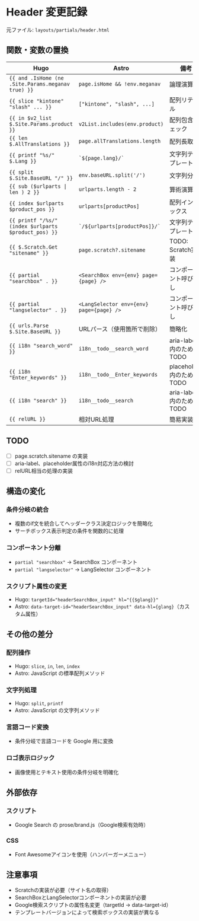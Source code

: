 # Header 変更記録

元ファイル: `layouts/partials/header.html`

## 関数・変数の置換

| Hugo | Astro | 備考 |
| ---- | ----- | ---- |
| `{{ and .IsHome (ne .Site.Params.meganav true) }}` | `page.isHome && !env.meganav` | 論理演算子 |
| `{{ slice "kintone" "slash" ... }}` | `["kintone", "slash", ...]` | 配列リテラル |
| `{{ in $v2_list $.Site.Params.product }}` | `v2List.includes(env.product)` | 配列包含チェック |
| `{{ len $.AllTranslations }}` | `page.allTranslations.length` | 配列長取得 |
| `{{ printf "%s/" $.Lang }}` | `` `${page.lang}/` `` | 文字列テンプレート |
| `{{ split $.Site.BaseURL "/" }}` | `env.baseURL.split('/')` | 文字列分割 |
| `{{ sub ($urlparts \| len ) 2 }}` | `urlparts.length - 2` | 算術演算 |
| `{{ index $urlparts $product_pos }}` | `urlparts[productPos]` | 配列インデックス |
| `{{ printf "/%s/" (index $urlparts $product_pos) }}` | `` `/${urlparts[productPos]}/` `` | 文字列テンプレート |
| `{{ $.Scratch.Get "sitename" }}` | `page.scratch?.sitename` | TODO: Scratch実装 |
| `{{ partial "searchbox" . }}` | `<SearchBox env={env} page={page} />` | コンポーネント呼び出し |
| `{{ partial "langselector" . }}` | `<LangSelector env={env} page={page} />` | コンポーネント呼び出し |
| `{{ urls.Parse $.Site.BaseURL }}` | URLパース（使用箇所で削除） | 簡略化 |
| `{{ i18n "search_word" }}` | `i18n__todo__search_word` | aria-label内のためTODO |
| `{{ i18n "Enter_keywords" }}` | `i18n__todo__Enter_keywords` | placeholder内のためTODO |
| `{{ i18n "search" }}` | `i18n__todo__search` | aria-label内のためTODO |
| `{{ relURL }}` | 相対URL処理 | 簡易実装 |

## TODO

- [ ] page.scratch.sitename の実装
- [ ] aria-label、placeholder属性のi18n対応方法の検討
- [ ] relURL相当の処理の実装

## 構造の変化

### 条件分岐の統合

- 複数のif文を統合してヘッダークラス決定ロジックを簡略化
- サーチボックス表示判定の条件を関数的に処理

### コンポーネント分離

- `partial "searchbox"` → SearchBox コンポーネント
- `partial "langselector"` → LangSelector コンポーネント

### スクリプト属性の変更

- Hugo: `targetId="headerSearchBox_input" hl="{{$glang}}"`
- Astro: `data-target-id="headerSearchBox_input" data-hl={glang}`（カスタム属性）

## その他の差分

### 配列操作

- Hugo: `slice`, `in`, `len`, `index`
- Astro: JavaScript の標準配列メソッド

### 文字列処理

- Hugo: `split`, `printf`
- Astro: JavaScript の文字列メソッド

### 言語コード変換

- 条件分岐で言語コードを Google 用に変換

### ロゴ表示ロジック

- 画像使用とテキスト使用の条件分岐を明確化

## 外部依存

### スクリプト

- Google Search の prose/brand.js（Google検索有効時）

### CSS

- Font Awesomeアイコンを使用（ハンバーガーメニュー）

## 注意事項

- Scratchの実装が必要（サイト名の取得）
- SearchBoxとLangSelectorコンポーネントの実装が必要
- Google検索スクリプトの属性名変更（targetId → data-target-id）
- テンプレートバージョンによって検索ボックスの実装が異なる
